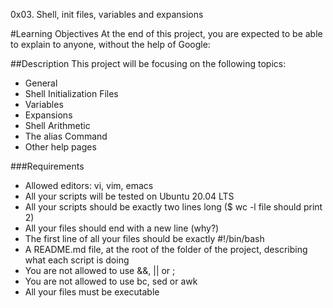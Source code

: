 0x03. Shell, init files, variables and expansions

#Learning Objectives
At the end of this project, you are expected to be able to explain to anyone, without the help of Google:

##Description 
This project will be focusing on the following topics:
* General
* Shell Initialization Files
* Variables
* Expansions
* Shell Arithmetic
* The alias Command
* Other help pages

###Requirements
* Allowed editors: vi, vim, emacs
* All your scripts will be tested on Ubuntu 20.04 LTS
* All your scripts should be exactly two lines long ($ wc -l file should print 2)
* All your files should end with a new line (why?)
* The first line of all your files should be exactly #!/bin/bash
* A README.md file, at the root of the folder of the project, describing what each script is doing
* You are not allowed to use &&, || or ;
* You are not allowed to use bc, sed or awk
* All your files must be executable
